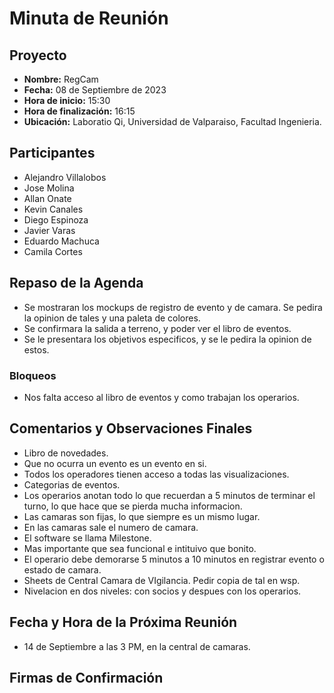 # Minuta de Reunión

## **Proyecto**
- **Nombre:** RegCam 
- **Fecha:** 08 de Septiembre de 2023
- **Hora de inicio:** 15:30
- **Hora de finalización:** 16:15
- **Ubicación:** Laboratio Qi, Universidad de Valparaiso, Facultad Ingenieria.

## **Participantes**
- Alejandro Villalobos
- Jose Molina
- Allan Onate
- Kevin Canales
- Diego Espinoza
- Javier Varas
- Eduardo Machuca
- Camila Cortes

## Repaso de la Agenda

- Se mostraran los mockups de registro de evento y de camara. Se pedira la opinion de tales y una paleta de colores. 
- Se confirmara la salida a terreno, y poder ver el libro de eventos.
- Se le presentara los objetivos especificos, y se le pedira la opinion de estos.

### **Bloqueos**
- Nos falta acceso al libro de eventos y como trabajan los operarios.

## Comentarios y Observaciones Finales

- Libro de novedades.
- Que no ocurra un evento es un evento en si.
- Todos los operadores tienen acceso a todas las visualizaciones.
- Categorias de eventos.
- Los operarios anotan todo lo que recuerdan a 5 minutos de terminar el turno, lo que hace que se pierda mucha informacion.
- Las camaras son fijas, lo que siempre es un mismo lugar.
- En las camaras sale el numero de camara.
- El software se llama Milestone.
- Mas importante que sea funcional e intituivo que bonito.
- El operario debe demorarse 5 minutos a 10 minutos en registrar evento o estado de camara.
- Sheets de Central Camara de VIgilancia. Pedir copia de tal en wsp.
- Nivelacion en dos niveles: con socios y despues con los operarios.

## **Fecha y Hora de la Próxima Reunión** 
- 14 de Septiembre a las 3 PM, en la central de camaras.

## **Firmas de Confirmación**


